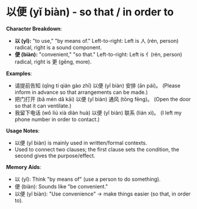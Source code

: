 # **以便 (yǐ biàn) - so that / in order to**

**Character Breakdown**:  
- **以 (yǐ):** "to use," "by means of." Left-to-right: Left is 人 (rén, person) radical, right is a sound component.  
- **便 (biàn):** "convenient," "so that." Left-to-right: Left is 亻(rén, person) radical, right is 更 (gēng, more).

**Examples**:  
- 请提前告知 (qǐng tí qián gào zhī) 以便 (yǐ biàn) 安排 (ān pái)。 (Please inform in advance so that arrangements can be made.)  
- 把门打开 (bǎ mén dǎ kāi) 以便 (yǐ biàn) 通风 (tōng fēng)。 (Open the door so that it can ventilate.)  
- 我留下电话 (wǒ liú xià diàn huà) 以便 (yǐ biàn) 联系 (lián xì)。 (I left my phone number in order to contact.)

**Usage Notes**:  
- 以便 (yǐ biàn) is mainly used in written/formal contexts.  
- Used to connect two clauses; the first clause sets the condition, the second gives the purpose/effect.

**Memory Aids**:  
- 以 (yǐ): Think "by means of" (use a person to do something).  
- 便 (biàn): Sounds like "be convenient."  
- 以便 (yǐ biàn): "Use convenience" → make things easier (so that, in order to).